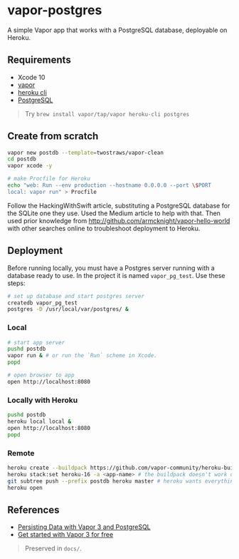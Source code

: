 # vapor-postgres

A simple Vapor app that works with a PostgreSQL database, deployable on Heroku.

## Requirements

- Xcode 10
- [vapor](https://docs.vapor.codes/3.0/install/macos/)
- [heroku cli](https://devcenter.heroku.com/articles/heroku-cli)
- [PostgreSQL](https://www.postgresql.org)

> Try `brew install vapor/tap/vapor heroku-cli postgres`

## Create from scratch

```sh
vapor new postdb --template=twostraws/vapor-clean
cd postdb
vapor xcode -y

# make Procfile for Heroku
echo "web: Run --env production --hostname 0.0.0.0 --port \$PORT
local: vapor run" > Procfile
```

Follow the HackingWithSwift article, substituting a PostgreSQL database for the SQLite one they use. Used the Medium article to help with that. Then used prior knowledge from http://github.com/armcknight/vapor-hello-world with other searches online to troubleshoot deployment to Heroku.

## Deployment

Before running locally, you must have a Postgres server running with a database ready to use. In the project it is named `vapor_pg_test`. Use these steps:

```sh
# set up database and start postgres server
createdb vapor_pg_test
postgres -D /usr/local/var/postgres/ &
```

### Local

```sh
# start app server
pushd postdb
vapor run & # or run the `Run` scheme in Xcode.
popd

# open browser to app
open http://localhost:8080
```

### Locally with Heroku

```sh
pushd postdb
heroku local local &
open http://localhost:8080
popd
```

### Remote

```sh
heroku create --buildpack https://github.com/vapor-community/heroku-buildpack.git # vapor/vapor is supposed to be the stable release but currently doesn't work
heroku stack:set heroku-16 -a <app-name> # the buildpack doesn't work on the current default stack heroku-18, so we must downgrade
git subtree push --prefix postdb heroku master # heroku wants everything to be in the root directory, but I don't wanna
heroku open
```

## References

- [Persisting Data with Vapor 3 and PostgreSQL](https://medium.com/flatiron-labs/persisting-data-with-vapor-3-and-postgresql-246386ac1448)
- [Get started with Vapor 3 for free](https://www.hackingwithswift.com/articles/67/get-started-with-vapor-3-for-free)

> Preserved in `docs/`.